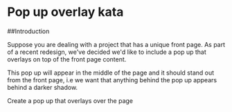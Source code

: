 # Pop up overlay kata

##Introduction

Suppose you are dealing with a project that has a unique front page. As part of a recent redesign, we've decided we'd
like to include a pop up that overlays on top of the front page content.

This pop up will appear in the middle of the page and it should stand out from the front page, i.e we want that anything
behind the pop up appears behind a darker shadow.



Create a pop up that overlays over the page